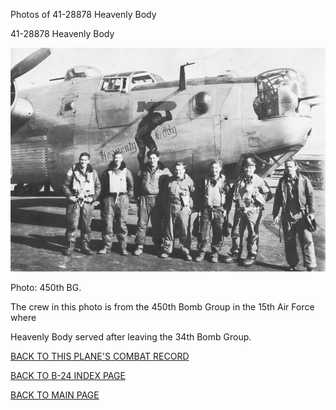 
Photos of 41-28878 Heavenly Body






 




41-28878 Heavenly Body  
  

![](41-28878.jpg)  

Photo: 450th BG.  

The crew in this photo is from the 450th Bomb Group in the 15th Air Force where  

Heavenly Body served after leaving the 34th Bomb Group.  
  

[BACK TO THIS PLANE'S COMBAT RECORD](b24s/41-28878.md)  

[BACK TO B-24 INDEX PAGE](000b24s.md)  

[BACK TO MAIN PAGE](index.html)


